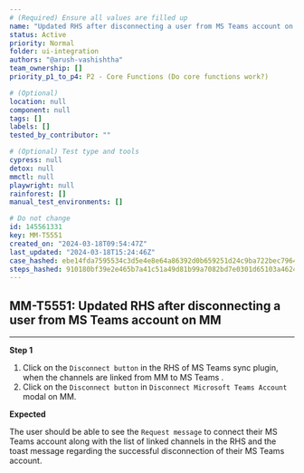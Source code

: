 ```yaml
---
# (Required) Ensure all values are filled up
name: "Updated RHS after disconnecting a user from MS Teams account on MM"
status: Active
priority: Normal
folder: ui-integration
authors: "@arush-vashishtha"
team_ownership: []
priority_p1_to_p4: P2 - Core Functions (Do core functions work?)

# (Optional)
location: null
component: null
tags: []
labels: []
tested_by_contributor: ""

# (Optional) Test type and tools
cypress: null
detox: null
mmctl: null
playwright: null
rainforest: []
manual_test_environments: []

# Do not change
id: 145561331
key: MM-T5551
created_on: "2024-03-18T09:54:47Z"
last_updated: "2024-03-18T15:24:46Z"
case_hashed: ebe14fda7595534c3d5e4e8e64a86392d0b659251d24c9ba722bec7964b277098593e489ea6fc3b71624a6dd0b6c4f23
steps_hashed: 910180bf39e2e465b7a41c51a49d81b99a7082bd7e0301d65103a4624781c19a29c5ea857a3451649cbbf6fabf84ea0d
---
```


<!-- (Auto-generated) Based on frontmatter's "key" and "name" -->

## MM-T5551: Updated RHS after disconnecting a user from MS Teams account on MM

---

**Step 1**

1. Click on the `Disconnect button` in the RHS of MS Teams sync plugin, when the channels are linked from MM to MS Teams .
2. Click on the `Disconnect button` in `Disconnect Microsoft Teams Account` modal on MM.

**Expected**

The user should be able to see the `Request message` to connect their MS Teams account along with the list of linked channels in the RHS and the toast message regarding the successful disconnection of their MS Teams account.
